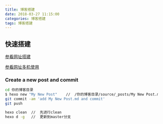 ```yaml
---
title: 博客搭建
date: 2018-03-27 11:15:00
categories: 博客搭建
tags: 博客搭建
---
```

## 快速搭建

[参看网址搭建](https://www.cnblogs.com/fengxiongZz/p/7707219.html)

[参看网址多机使用](https://www.jianshu.com/p/0b1fccce74e0)

### Create a new post and commit

``` bash
cd 你的博客目录
$ hexo new "My New Post"	//  /你的博客目录/source/_posts/My New Post.md
git commit -am 'add My New Post.md and commit'
git push

hexo clean	//	先进行clean
hexo d -g	//	更新到master分支
```

